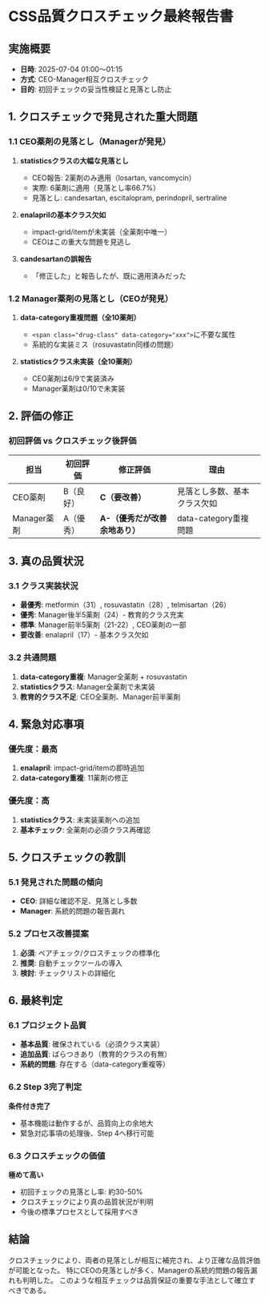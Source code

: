 # CSS品質クロスチェック最終報告書

## 実施概要
- **日時**: 2025-07-04 01:00〜01:15
- **方式**: CEO-Manager相互クロスチェック
- **目的**: 初回チェックの妥当性検証と見落とし防止

## 1. クロスチェックで発見された重大問題

### 1.1 CEO薬剤の見落とし（Managerが発見）
1. **statisticsクラスの大幅な見落とし**
   - CEO報告: 2薬剤のみ適用（losartan, vancomycin）
   - 実際: 6薬剤に適用（見落とし率66.7%）
   - 見落とし: candesartan, escitalopram, perindopril, sertraline

2. **enalaprilの基本クラス欠如**
   - impact-grid/itemが未実装（全薬剤中唯一）
   - CEOはこの重大な問題を見逃し

3. **candesartanの誤報告**
   - 「修正した」と報告したが、既に適用済みだった

### 1.2 Manager薬剤の見落とし（CEOが発見）
1. **data-category重複問題（全10薬剤）**
   - `<span class="drug-class" data-category="xxx">`に不要な属性
   - 系統的な実装ミス（rosuvastatin同様の問題）

2. **statisticsクラス未実装（全10薬剤）**
   - CEO薬剤は6/9で実装済み
   - Manager薬剤は0/10で未実装

## 2. 評価の修正

### 初回評価 vs クロスチェック後評価

| 担当 | 初回評価 | 修正評価 | 理由 |
|------|---------|---------|------|
| CEO薬剤 | B（良好） | **C（要改善）** | 見落とし多数、基本クラス欠如 |
| Manager薬剤 | A（優秀） | **A-（優秀だが改善余地あり）** | data-category重複問題 |

## 3. 真の品質状況

### 3.1 クラス実装状況
- **最優秀**: metformin（31）, rosuvastatin（28）, telmisartan（26）
- **優秀**: Manager後半5薬剤（24）- 教育的クラス充実
- **標準**: Manager前半5薬剤（21-22）, CEO薬剤の一部
- **要改善**: enalapril（17）- 基本クラス欠如

### 3.2 共通問題
1. **data-category重複**: Manager全薬剤 + rosuvastatin
2. **statisticsクラス**: Manager全薬剤で未実装
3. **教育的クラス不足**: CEO全薬剤、Manager前半薬剤

## 4. 緊急対応事項

### 優先度：最高
1. **enalapril**: impact-grid/itemの即時追加
2. **data-category重複**: 11薬剤の修正

### 優先度：高
1. **statisticsクラス**: 未実装薬剤への追加
2. **基本チェック**: 全薬剤の必須クラス再確認

## 5. クロスチェックの教訓

### 5.1 発見された問題の傾向
- **CEO**: 詳細な確認不足、見落とし多数
- **Manager**: 系統的問題の報告漏れ

### 5.2 プロセス改善提案
1. **必須**: ペアチェック/クロスチェックの標準化
2. **推奨**: 自動チェックツールの導入
3. **検討**: チェックリストの詳細化

## 6. 最終判定

### 6.1 プロジェクト品質
- **基本品質**: 確保されている（必須クラス実装）
- **追加品質**: ばらつきあり（教育的クラスの有無）
- **系統的問題**: 存在する（data-category重複等）

### 6.2 Step 3完了判定
**条件付き完了**
- 基本機能は動作するが、品質向上の余地大
- 緊急対応事項の処理後、Step 4へ移行可能

### 6.3 クロスチェックの価値
**極めて高い**
- 初回チェックの見落とし率: 約30-50%
- クロスチェックにより真の品質状況が判明
- 今後の標準プロセスとして採用すべき

## 結論
クロスチェックにより、両者の見落としが相互に補完され、より正確な品質評価が可能となった。
特にCEOの見落としが多く、Managerの系統的問題の報告漏れも判明した。
このような相互チェックは品質保証の重要な手法として確立すべきである。